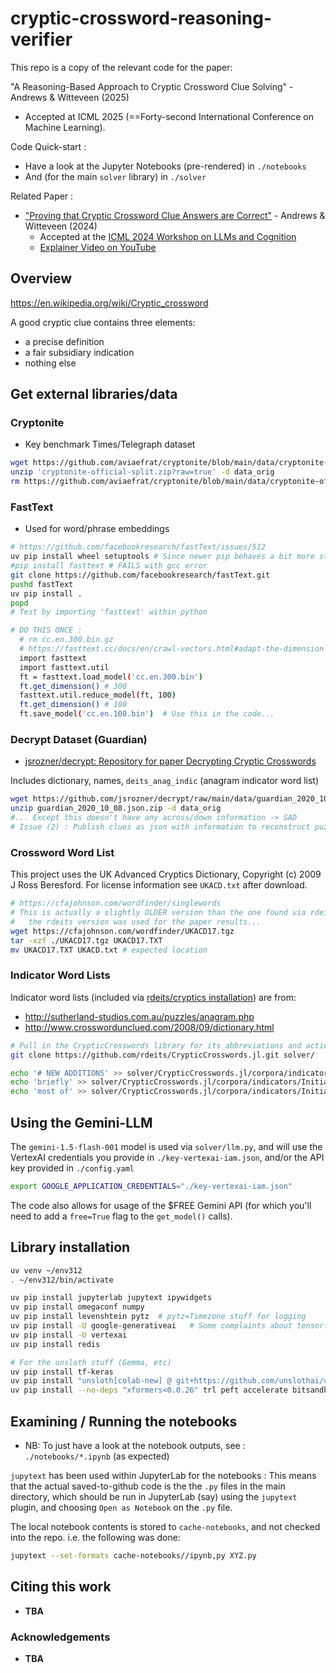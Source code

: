 # cryptic-crossword-reasoning-verifier

This repo is a copy of the relevant code for the paper:

"A Reasoning-Based Approach to Cryptic Crossword Clue Solving" - Andrews & Witteveen (2025)
  + Accepted at ICML 2025 (==Forty-second International Conference on Machine Learning).

Code Quick-start : 

* Have a look at the Jupyter Notebooks (pre-rendered) in `./notebooks`
* And (for the main `solver` library) in `./solver` 

Related Paper :

* ["Proving that Cryptic Crossword Clue Answers are Correct"](https://arxiv.org/abs/2407.08824) - Andrews & Witteveen (2024)
  + Accepted at the [ICML 2024 Workshop on LLMs and Cognition](https://llm-cognition.github.io/)
  + [Explainer Video on YouTube](https://www.youtube.com/watch?v=vLITb6XDTQ8)


## Overview

https://en.wikipedia.org/wiki/Cryptic_crossword

A good cryptic clue contains three elements:
* a precise definition
* a fair subsidiary indication
* nothing else

## Get external libraries/data

### Cryptonite

* Key benchmark Times/Telegraph dataset

```bash
wget https://github.com/aviaefrat/cryptonite/blob/main/data/cryptonite-official-split.zip?raw=true
unzip 'cryptonite-official-split.zip?raw=true' -d data_orig
rm https://github.com/aviaefrat/cryptonite/blob/main/data/cryptonite-official-split.zip?raw=true
```

### FastText

* Used for word/phrase embeddings

```bash
# https://github.com/facebookresearch/fastText/issues/512
uv pip install wheel setuptools # Since newer pip behaves a bit more strictly?
#pip install fasttext # FAILS with gcc error
git clone https://github.com/facebookresearch/fastText.git
pushd fastText
uv pip install .
popd
# Test by importing 'fasttext' within python

# DO THIS ONCE : 
  # rm cc.en.300.bin.gz
  # https://fasttext.cc/docs/en/crawl-vectors.html#adapt-the-dimension
  import fasttext
  import fasttext.util
  ft = fasttext.load_model('cc.en.300.bin')
  ft.get_dimension() # 300
  fasttext.util.reduce_model(ft, 100)
  ft.get_dimension() # 100
  ft.save_model('cc.en.100.bin')  # Use this in the code...

```

### Decrypt Dataset (Guardian)

* [jsrozner/decrypt: Repository for paper Decrypting Cryptic Crosswords](https://github.com/jsrozner/decrypt)

Includes dictionary, names, `deits_anag_indic` (anagram indicator word list)

```bash
wget https://github.com/jsrozner/decrypt/raw/main/data/guardian_2020_10_08.json.zip
unzip guardian_2020_10_08.json.zip -d data_orig
#... Except this doesn't have any across/down information -> SAD
# Issue (2) : Publish clues as json with information to reconstruct puzzles fully removed 
```

### Crossword Word List

This project uses the UK Advanced Cryptics Dictionary, Copyright (c) 2009 J Ross Beresford. 
For license information see `UKACD.txt` after download.

```bash
# https://cfajohnson.com/wordfinder/singlewords
# This is actually a slightly OLDER version than the one found via rdeits
#   the rdeits version was used for the paper results...
wget https://cfajohnson.com/wordfinder/UKACD17.tgz
tar -xzf ./UKACD17.tgz UKACD17.TXT
mv UKACD17.TXT UKACD.txt # expected location
```

### Indicator Word Lists

Indicator word lists (included via [rdeits/cryptics installation](https://github.com/rdeits/cryptics/)) are from:
* http://sutherland-studios.com.au/puzzles/anagram.php
* http://www.crosswordunclued.com/2008/09/dictionary.html

```bash
# Pull in the CrypticCrosswords library for its abbreviations and actions data
git clone https://github.com/rdeits/CrypticCrosswords.jl.git solver/

echo '# NEW ADDITIONS' >> solver/CrypticCrosswords.jl/corpora/indicators/InitialSubstring
echo 'briefly' >> solver/CrypticCrosswords.jl/corpora/indicators/InitialSubstring
echo 'most of' >> solver/CrypticCrosswords.jl/corpora/indicators/InitialSubstring
```

## Using the Gemini-LLM

The `gemini-1.5-flash-001` model is used via `solver/llm.py`, 
and will use the VertexAI credentials you provide in `./key-vertexai-iam.json`, 
and/or the API key provided in `./config.yaml`

```bash
export GOOGLE_APPLICATION_CREDENTIALS="./key-vertexai-iam.json"
```

The code also allows for usage of the \$FREE Gemini API 
(for which you'll need to add a `free=True` flag to the `get_model()` calls).


## Library installation

```bash
uv venv ~/env312
. ~/env312/bin/activate
```

```bash
uv pip install jupyterlab jupytext ipywidgets
uv pip install omegaconf numpy
uv pip install levenshtein pytz  # pytz=Timezone stuff for logging
uv pip install -U google-generativeai   # Some complaints about tensorflow-metadata and protobuf
uv pip install -U vertexai
uv pip install redis

# For the unsloth stuff (Gemma, etc)
uv pip install tf-keras
uv pip install "unsloth[colab-new] @ git+https://github.com/unslothai/unsloth.git"
uv pip install --no-deps "xformers<0.0.26" trl peft accelerate bitsandbytes
```


## Examining / Running the notebooks

* NB: To just have a look at the notebook outputs, see : `./notebooks/*.ipynb` (as expected)

`jupytext` has been used within JupyterLab for the notebooks : This means that the actual saved-to-github 
code is the the `.py` files in the main directory, which should be run in JupyterLab (say) using the 
`jupytext` plugin, and choosing `Open as Notebook` on the `.py` file.

The local notebook contents is stored to `cache-notebooks`, and not checked into the repo.  i.e. the following was done:
```bash
jupytext --set-formats cache-notebooks//ipynb,py XYZ.py
```

## Citing this work

* **TBA**


### Acknowledgements

* **TBA**